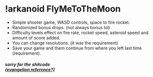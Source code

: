 <h1>!arkanoid FlyMeToTheMoon</h1>

<ul>
  <li>Simple shooter game, WASD controls, space to fire rocket.</li>
  <li>Randomized bonus drops. (not always bonus lol)</li>
  <li>Difficulty levels effect on fire rate, rocket speed, asteroid speed and amount of score added.</li>
  <li>You can change resolutions. (it was the requirement)</li>
  <li>Save your game and them continue from where you left last time (requirement).</li>
</ul>

<h5>
  <i>sorry for the shitcode</i><br>
  <i><a href="https://www.youtube.com/watch?v=Ixi0sUpLVRc">(evangelion reference?)</a></i>
</h5>
